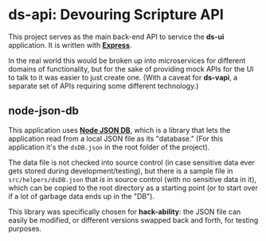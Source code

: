 # ds-api: Devouring Scripture API

This project serves as the main back-end API to service the **ds-ui** application. It is written with [**Express**](https://expressjs.com/).

In the real world this would be broken up into microservices for different domains of functionality, but for the sake of providing mock APIs for the UI to talk to it was easier to just create one. (With a caveat for **ds-vapi**, a separate set of APIs requiring some different technology.)

## node-json-db

This application uses [**Node JSON DB**](https://github.com/Belphemur/node-json-db), which is a library that lets the application read from a local JSON file as its "database." (For this application it's the `dsDB.json` in the root folder of the project).

The data file is not checked into source control (in case sensitive data ever gets stored during development/testing), but there is a sample file in `src/helpers/dsDB.json` that _is_ in source control (with no sensitive data in it), which can be copied to the root directory as a starting point (or to start over if a lot of garbage data ends up in the "DB").

This library was specifically chosen for **hack-ability**: the JSON file can easily be modified, or different versions swapped back and forth, for testing purposes.
